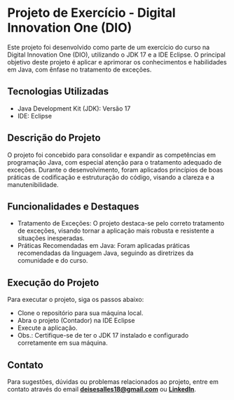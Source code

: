
# Projeto de Exercício - Digital Innovation One (DIO)

Este projeto foi desenvolvido como parte de um exercício do curso na Digital Innovation One (DIO), utilizando o JDK 17 e a IDE Eclipse. O principal objetivo deste projeto é aplicar e aprimorar os conhecimentos e habilidades em Java, com ênfase no tratamento de exceções.

## Tecnologias Utilizadas

- Java Development Kit (JDK): Versão 17
- IDE: Eclipse


## Descrição do Projeto

O projeto foi concebido para consolidar e expandir as competências em programação Java, com especial atenção para o tratamento adequado de exceções. Durante o desenvolvimento, foram aplicados princípios de boas práticas de codificação e estruturação do código, visando a clareza e a manutenibilidade.
## Funcionalidades e Destaques

- Tratamento de Exceções: O projeto destaca-se pelo correto tratamento de exceções, visando tornar a aplicação mais robusta e resistente a situações inesperadas.
- Práticas Recomendadas em Java: Foram aplicadas práticas recomendadas da linguagem Java, seguindo as diretrizes da comunidade e do curso.
  
## Execução do Projeto

Para executar o projeto, siga os passos abaixo:
- Clone o repositório para sua máquina local.
- Abra o projeto (Contador) na IDE Eclipse
- Execute a aplicação.
- Obs.: Certifique-se de ter o JDK 17 instalado e configurado corretamente em sua máquina.

## Contato
Para sugestões, dúvidas ou problemas relacionados ao projeto, entre em contato através do email <strong>deisesalles18@gmail.com</strong> ou <strong><a href="https://www.linkedin.com/in/deise-sales-059612174/" target="_blank" rel="external">LinkedIn<a/></strong>.

